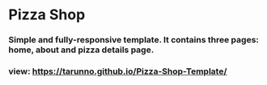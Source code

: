 # Pizza Shop
### Simple and fully-responsive template. It contains three pages: home, about and pizza details page.
### view: https://tarunno.github.io/Pizza-Shop-Template/
